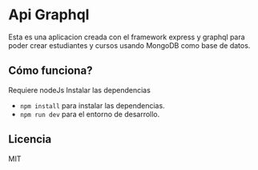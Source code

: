 # Api Graphql

Esta es una aplicacion creada con el framework express y graphql para poder crear estudiantes y cursos usando MongoDB como base de datos.

## Cómo funciona?

Requiere nodeJs
Instalar las dependencias

- `npm install` para instalar las dependencias.
- `npm run dev` para el entorno de desarrollo.

## Licencia

MIT
